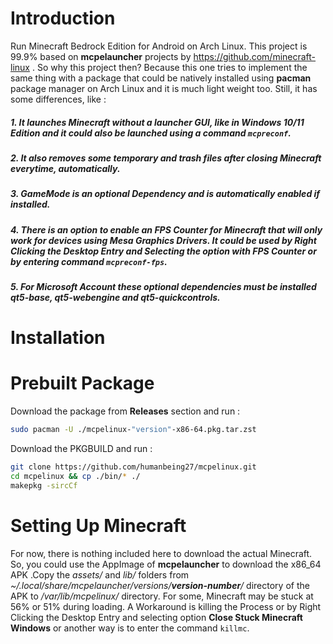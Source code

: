 # Introduction
Run Minecraft Bedrock Edition for Android on Arch Linux. This project is 99.9% based on **mcpelauncher** projects by https://github.com/minecraft-linux . So why this project then? Because this one tries to implement the same thing with a package that could be natively installed using **pacman**  package manager on Arch Linux and it is much light weight too. Still, it has some differences, like :
##### 1. It launches Minecraft without a launcher GUI, like in Windows 10/11 Edition and it could also be launched using a command ``mcpreconf``.
##### 2. It also removes some temporary and trash files after closing Minecraft everytime, automatically.
##### 3. GameMode is an optional Dependency and is automatically enabled if installed. 
##### 4. There is an option to enable an FPS Counter for Minecraft that will only work for devices using **Mesa Graphics Drivers**. It could be used by Right Clicking the Desktop Entry and Selecting the option with FPS Counter or by entering command ``mcpreconf-fps``.
##### 5. For Microsoft Account these optional dependencies must be installed **qt5-base**, **qt5-webengine** and **qt5-quickcontrols**.
# Installation
# Prebuilt Package
Download the package from **Releases** section and run :
```sh
sudo pacman -U ./mcpelinux-"version"-x86-64.pkg.tar.zst
```
Download the PKGBUILD and run :
```sh
git clone https://github.com/humanbeing27/mcpelinux.git
cd mcpelinux && cp ./bin/* ./
makepkg -sircCf
```
# Setting Up Minecraft
For now, there is nothing included here to download the actual Minecraft. So, you could use the AppImage of **mcpelauncher** to download the x86_64 APK .Copy the *assets/* and *lib/* folders from *~/.local/share/mcpelauncher/versions/**version-number**/* directory of the APK to */var/lib/mcpelinux/* directory. For some,  Minecraft may be stuck at 56% or 51% during loading. A Workaround is killing the Process or by Right Clicking the Desktop Entry and selecting option **Close Stuck Minecraft Windows** or another way is to enter the command ``killmc``.

